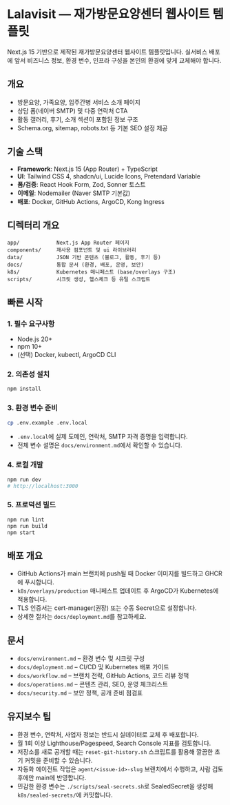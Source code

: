 # Lalavisit — 재가방문요양센터 웹사이트 템플릿

Next.js 15 기반으로 제작된 재가방문요양센터 웹사이트 템플릿입니다. 실서비스 배포에 앞서 비즈니스 정보, 환경 변수, 인프라 구성을 본인의 환경에 맞게 교체해야 합니다.

## 개요
- 방문요양, 가족요양, 입주간병 서비스 소개 페이지
- 상담 폼(네이버 SMTP) 및 다중 연락처 CTA
- 활동 갤러리, 후기, 소개 섹션이 포함된 정보 구조
- Schema.org, sitemap, robots.txt 등 기본 SEO 설정 제공

## 기술 스택
- **Framework**: Next.js 15 (App Router) + TypeScript
- **UI**: Tailwind CSS 4, shadcn/ui, Lucide Icons, Pretendard Variable
- **폼/검증**: React Hook Form, Zod, Sonner 토스트
- **이메일**: Nodemailer (Naver SMTP 기본값)
- **배포**: Docker, GitHub Actions, ArgoCD, Kong Ingress

## 디렉터리 개요
```
app/            Next.js App Router 페이지
components/     재사용 컴포넌트 및 ui 라이브러리
data/           JSON 기반 콘텐츠 (블로그, 활동, 후기 등)
docs/           통합 문서 (환경, 배포, 운영, 보안)
k8s/            Kubernetes 매니페스트 (base/overlays 구조)
scripts/        시크릿 생성, 헬스체크 등 유틸 스크립트
```

## 빠른 시작

### 1. 필수 요구사항
- Node.js 20+
- npm 10+
- (선택) Docker, kubectl, ArgoCD CLI

### 2. 의존성 설치
```bash
npm install
```

### 3. 환경 변수 준비
```bash
cp .env.example .env.local
```
- `.env.local`에 실제 도메인, 연락처, SMTP 자격 증명을 입력합니다.
- 전체 변수 설명은 `docs/environment.md`에서 확인할 수 있습니다.

### 4. 로컬 개발
```bash
npm run dev
# http://localhost:3000
```

### 5. 프로덕션 빌드
```bash
npm run lint
npm run build
npm start
```

## 배포 개요
- GitHub Actions가 main 브랜치에 push될 때 Docker 이미지를 빌드하고 GHCR에 푸시합니다.
- `k8s/overlays/production` 매니페스트 업데이트 후 ArgoCD가 Kubernetes에 적용합니다.
- TLS 인증서는 cert-manager(권장) 또는 수동 Secret으로 설정합니다.
- 상세한 절차는 `docs/deployment.md`를 참고하세요.

## 문서
- `docs/environment.md` – 환경 변수 및 시크릿 구성
- `docs/deployment.md` – CI/CD 및 Kubernetes 배포 가이드
- `docs/workflow.md` – 브랜치 전략, GitHub Actions, 코드 리뷰 정책
- `docs/operations.md` – 콘텐츠 관리, SEO, 운영 체크리스트
- `docs/security.md` – 보안 정책, 공개 준비 점검표

## 유지보수 팁
- 환경 변수, 연락처, 사업자 정보는 반드시 실데이터로 교체 후 배포합니다.
- 월 1회 이상 Lighthouse/Pagespeed, Search Console 지표를 검토합니다.
- 저장소를 새로 공개할 때는 `reset-git-history.sh` 스크립트를 활용해 깔끔한 초기 커밋을 준비할 수 있습니다.
- 자동화 에이전트 작업은 `agent/<issue-id>-slug` 브랜치에서 수행하고, 사람 검토 후에만 main에 반영합니다.
- 민감한 환경 변수는 `./scripts/seal-secrets.sh`로 SealedSecret을 생성해 `k8s/sealed-secrets/`에 커밋합니다.
